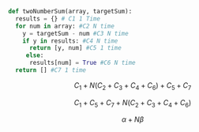 ```py
def twoNumberSum(array, targetSum):
  results = {} # C1 1 Time
  for num in array: #C2 N time
    y = targetSum - num #C3 N time
    if y in results: #C4 N time
      return [y, num] #C5 1 time
     else:
      results[num] = True #C6 N time
  return [] #C7 1 time
```
$$  C_{1} + N(C_{2} + C_{3} + C_{4} + C_{6}) + C_{5} + C_{7}  $$


$$  C_{1} +  C_{5} + C_{7} + N(C_{2} + C_{3} + C_{4} + C_{6})  $$

$$ \alpha + N\beta $$
